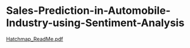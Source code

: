# Sales-Prediction-in-Automobile-Industry-using-Sentiment-Analysis
[Hatchmap_ReadMe.pdf](https://github.com/likithaa/Sales-Prediction-in-Automobile-Industry-using-Sentiment-Analysis/files/6699537/Hatchmap_ReadMe.pdf)
